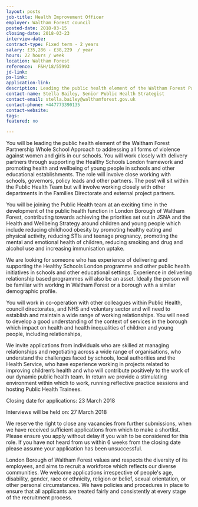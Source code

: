 ```yaml
---
layout: posts
job-title: Health Improvement Officer
employer: Waltham Forest council
posted-date: 2018-03-15
closing-date: 2018-03-23
interview-date:
contract-type: Fixed term - 2 years
salary: £35,286 - £38,229  / year
hours: 22 hours / week
location: Waltham Forest
reference:  F&H/18/55993
jd-link:
ps-link:
application-link:
description: Leading the public health element of the Waltham Forest Partnership Whole School Approach to addressing all forms of violence against women and girls in schools.
contact-name: Stella Bailey, Senior Public Health Strategist
contact-email: stella.bailey@walthamforest.gov.uk
contact-phone: +447773390135
contact-website:
tags:
featured: no

---
```

You will be leading the public health element of the Waltham Forest Partnership Whole School Approach to addressing all forms of violence against women and girls in our schools. You will work closely with delivery partners through supporting the Healthy Schools London framework and promoting health and wellbeing of young people in schools and other educational establishments. The role will involve close working with schools, governors, policy leads and other partners. The post will sit within the Public Health Team but will involve working closely with other departments in the Families Directorate and external project partners.

You will be joining the Public Health team at an exciting time in the development of the public health function in London Borough of Waltham Forest, contributing towards achieving the priorities set out in JSNA and the Health and Wellbeing Strategy around children and young people which include reducing childhood obesity by promoting healthy eating and physical activity, reducing STIs and teenage pregnancy, promoting the mental and emotional health of children, reducing smoking and drug and alcohol use and increasing immunisation uptake.

We are looking for someone who has experience of delivering and supporting the Healthy Schools London programme and other public health initiatives in schools and other educational settings. Experience in delivering relationship based programmes will also be an asset. Ideally the person will be familiar with working in Waltham Forest or a borough with a similar demographic profile.

You will work in co-operation with other colleagues within Public Health, council directorates, and NHS and voluntary sector and will need to establish and maintain a wide range of working relationships. You will need to develop a good understanding of the context of services in the borough which impact on health and health inequalities of children and young people, including relationships,

We invite applications from individuals who are skilled at managing relationships and negotiating across a wide range of organisations, who understand the challenges faced by schools, local authorities and the Health Service, who have experience working in projects related to improving children’s health and who will contribute positively to the work of our dynamic public health team. In return we provide a stimulating environment within which to work, running reflective practice sessions and hosting Public Health Trainees.

Closing date for applications: 23 March 2018

Interviews will be held on: 27 March 2018

We reserve the right to close any vacancies from further submissions, when we have received sufficient applications from which to make a shortlist. Please ensure you apply without delay if you wish to be considered for this role. If you have not heard from us within 6 weeks from the closing date please assume your application has been unsuccessful.

London Borough of Waltham Forest values and respects the diversity of its employees, and aims to recruit a workforce which reflects our diverse communities. We welcome applications irrespective of people's age, disability, gender, race or ethnicity, religion or belief, sexual orientation, or other personal circumstances. We have policies and procedures in place to ensure that all applicants are treated fairly and consistently at every stage of the recruitment process.
